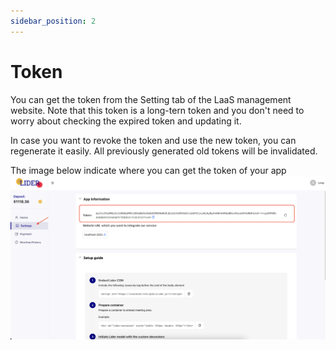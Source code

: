 ```yaml
---
sidebar_position: 2
---
```


# Token

You can get the token from the Setting tab of the LaaS management website. Note that this token is a long-tern token and you don't need to worry about checking the expired token and updating it.

In case you want to revoke the token and use the new token, you can regenerate it easily. All previously generated old tokens will be invalidated.

The image below indicate where you can get the token of your app
![token-example.png](../../static/img/token-example.png)
